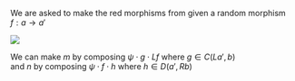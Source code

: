 We are asked to make the red morphisms from given a random morphism $f : a \rightarrow a'$

![](assets/IMG_05FBAC45DBBD-1.jpeg)

We can make $m$ by composing $\psi \cdot g \cdot Lf$ where $g \in C(La', b)$  
and $n$ by composing $\psi \cdot f \cdot h$ where $h \in D(a',Rb)$